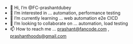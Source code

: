 - 👋 Hi, I’m @FC-prashantdubey
- 👀 I’m interested in ... automation, performance testing
- 🌱 I’m currently learning ... web automation e2e CICD
- 💞️ I’m looking to collaborate on ... automation, load testing
- 📫 How to reach me ... prashant@fancode.com , prashanthoods@gmail.com

<!---
FC-prashantdubey/FC-prashantdubey is a ✨ special ✨ repository because its `README.md` (this file) appears on your GitHub profile.
You can click the Preview link to take a look at your changes.
--->
